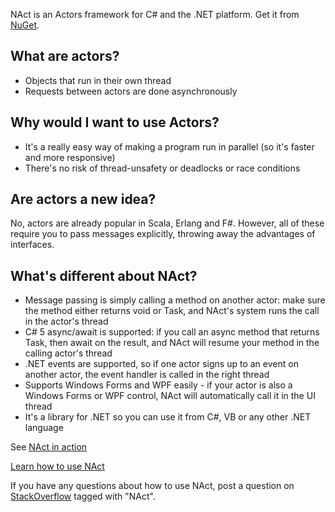 NAct is an Actors framework for C# and the .NET platform. Get it from [NuGet](http://nuget.org/packages/NAct).

## What are actors? ##

  * Objects that run in their own thread
  * Requests between actors are done asynchronously

## Why would I want to use Actors? ##

  * It's a really easy way of making a program run in parallel (so it's faster and more responsive)
  * There's no risk of thread-unsafety or deadlocks or race conditions

## Are actors a new idea? ##

No, actors are already popular in Scala, Erlang and F#. However, all of these require you to pass messages explicitly, throwing away the advantages of interfaces.

## What's different about NAct? ##

  * Message passing is simply calling a method on another actor: make sure the method either returns void or Task, and NAct's system runs the call in the actor's thread
  * C# 5 async/await is supported: if you call an async method that returns Task, then await on the result, and NAct will resume your method in the calling actor's thread
  * .NET events are supported, so if one actor signs up to an event on another actor, the event handler is called in the right thread
  * Supports Windows Forms and WPF easily - if your actor is also a Windows Forms or WPF control, NAct will automatically call it in the UI thread
  * It's a library for .NET so you can use it from C#, VB or any other .NET language

See [NAct in action](PingPong.md)

[Learn how to use NAct](Tutorial.md)

If you have any questions about how to use NAct, post a question on [StackOverflow](http://stackoverflow.com) tagged with "NAct".